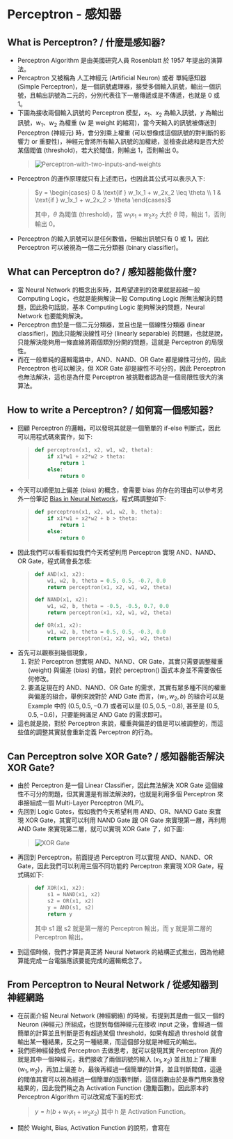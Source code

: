 # Perceptron - 感知器

## What is Perceptron? / 什麼是感知器?
* Perceptron Algorithm 是由美國研究人員 Rosenblatt 於 1957 年提出的演算法。
* Percaptron 又被稱為 人工神經元 (Artificial Neuron) 或者 單純感知器 (Simple Perceptron)，是一個訊號處理器，接受多個輸入訊號，輸出一個訊號，且輸出訊號為二元的，分別代表往下一層傳遞或是不傳遞，也就是 0 或 1。
* 下圖為接收兩個輸入訊號的 Perceptron 模型，$x_1$、$x_2$ 為輸入訊號，$y$ 為輸出訊號，$w_1$、$w_2$ 為權重 (w 是 weight 的縮寫)，當今天輸入的訊號被傳送到 Perceptron (神經元) 時，會分別乘上權重 (可以想像成這個訊號的對判斷的影響力 or 重要性)，神經元會將所有輸入訊號的加權總，並檢查此總和是否大於某個閥值 (threshold)，若大於閥值，則輸出 1，否則輸出 0。
  > ![Perceptron-with-two-inputs-and-weights]()
* Perceptron 的運作原理就只有上述而已，也因此其公式可以表示入下:
  > $y = \begin{cases} 0 & \text{if } w_1x_1 + w_2x_2 \leq \theta \\ 1 & \text{if } w_1x_1 + w_2x_2 > \theta \end{cases}$
  > 
  > 其中，$\theta$ 為閥值 (threshold)，當 $w_1x_1 + w_2x_2$ 大於 $\theta$ 時，輸出 1，否則輸出 0。
* Perceptron 的輸入訊號可以是任何數值，但輸出訊號只有 0 或 1，因此 Perceptron 可以被視為一個二元分類器 (binary classifier)。

## What can Perceptron do? / 感知器能做什麼?
* 當 Neural Network 的概念出來時，其希望達到的效果就是超越一般 Computing Logic，也就是能夠解決一般 Computing Logic 所無法解決的問題，因此換句話說，基本 Computing Logic 能夠解決的問題，Neural Network 也要能夠解決。
* Perceptron 由於是一個二元分類器，並且也是一個線性分類器 (linear classifier)，因此只能解決線性可分 (linearly separable) 的問題，也就是說，只能解決能夠用一條直線將兩個類別分開的問題，這就是 Perceptron 的局限性。
* 而在一般單純的邏輯電路中，AND、NAND、OR Gate 都是線性可分的，因此 Perceptron 也可以解決，但 XOR Gate 卻是線性不可分的，因此 Perceptron 也無法解決，這也是為什麼 Perceptron 被挑戰者認為是一個局限性很大的演算法。

## How to write a Perceptron? / 如何寫一個感知器?
* 回顧 Perceptron 的邏輯，可以發現其就是一個簡單的 if-else 判斷式，因此可以用程式碼來實作，如下:
  > ```python
  > def perceptron(x1, x2, w1, w2, theta):
  >     if x1*w1 + x2*w2 > theta:
  >         return 1
  >     else:
  >         return 0
  > ```
* 今天可以順便加上偏差 (bias) 的概念，會需要 bias 的存在的理由可以參考另外一份筆記 [Bias in Neural Network]()，程式碼調整如下:
  > ```python
  > def perceptron(x1, x2, w1, w2, b, theta):
  >     if x1*w1 + x2*w2 + b > theta:
  >         return 1
  >     else:
  >         return 0
  > ```
* 因此我們可以看看假如我們今天希望利用 Perceptron 實現 AND、NAND、OR Gate，程式碼會長怎樣:
  > ```python
  > def AND(x1, x2):
  >     w1, w2, b, theta = 0.5, 0.5, -0.7, 0.0
  >     return perceptron(x1, x2, w1, w2, theta)
  > 
  > def NAND(x1, x2):
  >     w1, w2, b, theta = -0.5, -0.5, 0.7, 0.0
  >     return perceptron(x1, x2, w1, w2, theta)
  > 
  > def OR(x1, x2):
  >     w1, w2, b, theta = 0.5, 0.5, -0.3, 0.0
  >     return perceptron(x1, x2, w1, w2, theta)
  > ```
* 首先可以觀察到幾個現象，
  1. 對於 Perceptron 想實現 AND、NAND、OR Gate，其實只需要調整權重 (weight) 與偏差 (bias) 的值，對於 perceptron() 函式本身並不需要做任何修改。
  2. 要滿足現在的 AND、NAND、OR Gate 的需求，其實有眾多種不同的權重與偏差的組合，舉例來說對於 AND Gate 而言，$(w_1, w_2, b)$ 的組合可以是 Example 中的 $(0.5, 0.5, -0.7)$ 或者可以是 $(0.5, 0.5, -0.8)$, 甚至是 $(0.5, 0.5, -0.6)$，只要能夠滿足 AND Gate 的需求即可。
* 這也就是說，對於 Perceptron 來說，權重與偏差的值是可以被調整的，而這些值的調整其實就會重新定義 Perceptron 的行為。

## Can Perceptron solve XOR Gate? / 感知器能否解決 XOR Gate?
* 由於 Perceptron 是一個 Linear Classifier，因此無法解決 XOR Gate 這個線性不可分的問題，但其實還是有辦法解決的，也就是利用多個 Perceptron 來串接組成一個 Multi-Layer Perceptron (MLP)。
* 先回到 Logic Gates，假如我們今天希望利用 AND、OR、NAND Gate 來實現 XOR Gate，其實可以利用 NAND Gate 跟 OR Gate 來實現第一層，再利用 AND Gate 來實現第二層，就可以實現 XOR Gate 了，如下圖:
  > ![XOR Gate]()
* 再回到 Perceptron，前面提過 Perceptron 可以實現 AND、NAND、OR Gate，因此我們可以利用三個不同功能的 Perceptron 來實現 XOR Gate，程式碼如下:
  > ```python
  > def XOR(x1, x2):
  >     s1 = NAND(x1, x2)
  >     s2 = OR(x1, x2)
  >     y = AND(s1, s2)
  >     return y
  > ```
  > 其中 s1 跟 s2 就是第一層的 Perceptron 輸出，而 y 就是第二層的 Perceptron 輸出。
* 到這個時候，我們才算是真正將 Neural Network 的結構正式推出，因為他總算能完成一台電腦應該要能完成的邏輯概念了。

## From Perceptron to Neural Network / 從感知器到神經網路
* 在前面介紹 Neural Network (神經網絡) 的時候，有提到其是由一個又一個的 Neuron (神經元) 所組成，也提到每個神經元在接收 input 之後，會經過一個簡單的計算並且判斷是否有超過某個 threshold，如果有超過 threshold 就會輸出某一種結果，反之另一種結果，而這個部分就是神經元的輸出。
* 我們把神經替換成 Perceptron 去做思考，就可以發現其實 Perceptron 真的就是其中一個神經元，我們接收了兩個訊號的輸入 $(x_1, x_2)$ 並且加上了權重 $(w_1, w_2)$，再加上偏差 $b$，最後再經過一個簡單的計算，並且判斷閥值，這邊的閥值其實可以視為經過一個簡單的函數判斷，這個函數由於是專門用來激發結果的，因此我們稱之為 Activation Function (激勵函數)。因此原本的 Perceptron Algorithm 可以改寫成下面的形式:
  > $y = h(b + w_1x_1 + w_2x_2)$
  > 其中 h 是 Activation Function。
* 關於 Weight, Bias, Activation Function 的說明，會寫在
